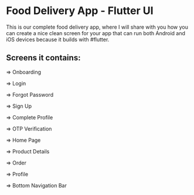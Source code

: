 # Food Delivery App - Flutter UI 

This is our complete food delivery app, where I will share with you how you can create a nice clean screen for your app that can run both Android and iOS devices because it builds with #flutter.


## Screens it contains:

=> Onboarding

=> Login

=> Forgot Password

=> Sign Up

=> Complete Profile

=> OTP Verification

=> Home Page

=> Product Details

=> Order

=> Profile

=> Bottom Navigation Bar


 


